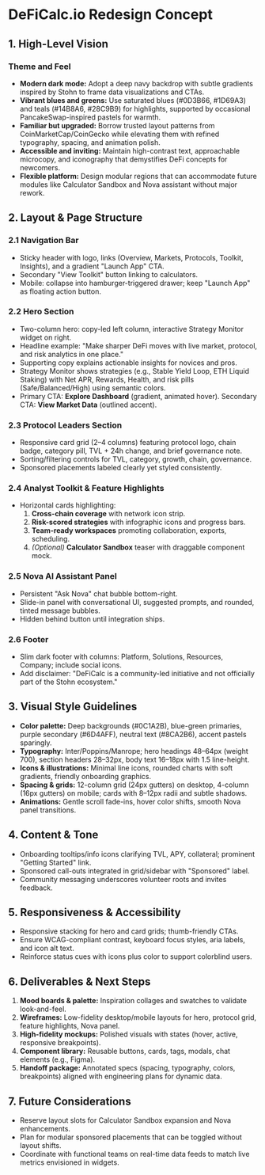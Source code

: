 # DeFiCalc.io Redesign Concept

## 1. High-Level Vision

### Theme and Feel
- **Modern dark mode:** Adopt a deep navy backdrop with subtle gradients inspired by Stohn to frame data visualizations and CTAs.
- **Vibrant blues and greens:** Use saturated blues (#0D3B66, #1D69A3) and teals (#14B8A6, #28C9B9) for highlights, supported by occasional PancakeSwap-inspired pastels for warmth.
- **Familiar but upgraded:** Borrow trusted layout patterns from CoinMarketCap/CoinGecko while elevating them with refined typography, spacing, and animation polish.
- **Accessible and inviting:** Maintain high-contrast text, approachable microcopy, and iconography that demystifies DeFi concepts for newcomers.
- **Flexible platform:** Design modular regions that can accommodate future modules like Calculator Sandbox and Nova assistant without major rework.

## 2. Layout & Page Structure

### 2.1 Navigation Bar
- Sticky header with logo, links (Overview, Markets, Protocols, Toolkit, Insights), and a gradient "Launch App" CTA.
- Secondary "View Toolkit" button linking to calculators.
- Mobile: collapse into hamburger-triggered drawer; keep "Launch App" as floating action button.

### 2.2 Hero Section
- Two-column hero: copy-led left column, interactive Strategy Monitor widget on right.
- Headline example: "Make sharper DeFi moves with live market, protocol, and risk analytics in one place."
- Supporting copy explains actionable insights for novices and pros.
- Strategy Monitor shows strategies (e.g., Stable Yield Loop, ETH Liquid Staking) with Net APR, Rewards, Health, and risk pills (Safe/Balanced/High) using semantic colors.
- Primary CTA: **Explore Dashboard** (gradient, animated hover). Secondary CTA: **View Market Data** (outlined accent).

### 2.3 Protocol Leaders Section
- Responsive card grid (2–4 columns) featuring protocol logo, chain badge, category pill, TVL + 24h change, and brief governance note.
- Sorting/filtering controls for TVL, category, growth, chain, governance.
- Sponsored placements labeled clearly yet styled consistently.

### 2.4 Analyst Toolkit & Feature Highlights
- Horizontal cards highlighting:
  1. **Cross-chain coverage** with network icon strip.
  2. **Risk-scored strategies** with infographic icons and progress bars.
  3. **Team-ready workspaces** promoting collaboration, exports, scheduling.
  4. *(Optional)* **Calculator Sandbox** teaser with draggable component mock.

### 2.5 Nova AI Assistant Panel
- Persistent "Ask Nova" chat bubble bottom-right.
- Slide-in panel with conversational UI, suggested prompts, and rounded, tinted message bubbles.
- Hidden behind button until integration ships.

### 2.6 Footer
- Slim dark footer with columns: Platform, Solutions, Resources, Company; include social icons.
- Add disclaimer: "DeFiCalc is a community-led initiative and not officially part of the Stohn ecosystem."

## 3. Visual Style Guidelines
- **Color palette:** Deep backgrounds (#0C1A2B), blue-green primaries, purple secondary (#6D4AFF), neutral text (#8CA2B6), accent pastels sparingly.
- **Typography:** Inter/Poppins/Manrope; hero headings 48–64px (weight 700), section headers 28–32px, body text 16–18px with 1.5 line-height.
- **Icons & illustrations:** Minimal line icons, rounded charts with soft gradients, friendly onboarding graphics.
- **Spacing & grids:** 12-column grid (24px gutters) on desktop, 4-column (16px gutters) on mobile; cards with 8–12px radii and subtle shadows.
- **Animations:** Gentle scroll fade-ins, hover color shifts, smooth Nova panel transitions.

## 4. Content & Tone
- Onboarding tooltips/info icons clarifying TVL, APY, collateral; prominent "Getting Started" link.
- Sponsored call-outs integrated in grid/sidebar with "Sponsored" label.
- Community messaging underscores volunteer roots and invites feedback.

## 5. Responsiveness & Accessibility
- Responsive stacking for hero and card grids; thumb-friendly CTAs.
- Ensure WCAG-compliant contrast, keyboard focus styles, aria labels, and icon alt text.
- Reinforce status cues with icons plus color to support colorblind users.

## 6. Deliverables & Next Steps
1. **Mood boards & palette:** Inspiration collages and swatches to validate look-and-feel.
2. **Wireframes:** Low-fidelity desktop/mobile layouts for hero, protocol grid, feature highlights, Nova panel.
3. **High-fidelity mockups:** Polished visuals with states (hover, active, responsive breakpoints).
4. **Component library:** Reusable buttons, cards, tags, modals, chat elements (e.g., Figma).
5. **Handoff package:** Annotated specs (spacing, typography, colors, breakpoints) aligned with engineering plans for dynamic data.

## 7. Future Considerations
- Reserve layout slots for Calculator Sandbox expansion and Nova enhancements.
- Plan for modular sponsored placements that can be toggled without layout shifts.
- Coordinate with functional teams on real-time data feeds to match live metrics envisioned in widgets.

